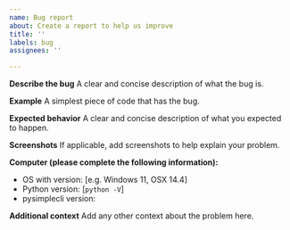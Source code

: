 ```yaml
---
name: Bug report
about: Create a report to help us improve
title: ''
labels: bug
assignees: ''

---
```


**Describe the bug**
A clear and concise description of what the bug is.

**Example**
A simplest piece of code that has the bug.

**Expected behavior**
A clear and concise description of what you expected to happen.

**Screenshots**
If applicable, add screenshots to help explain your problem.

**Computer (please complete the following information):**
 - OS with version: [e.g. Windows 11, OSX 14.4]
 - Python version: [`python -V`]
 - pysimplecli version: 

**Additional context**
Add any other context about the problem here.
